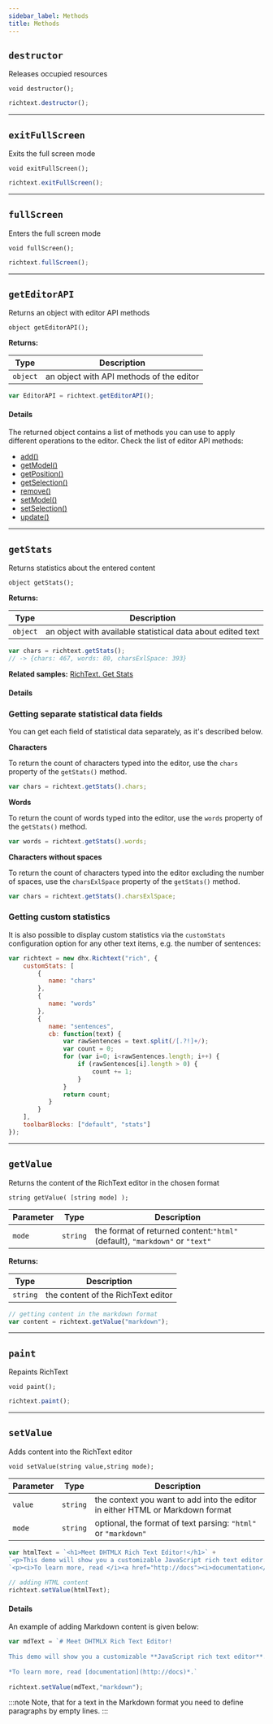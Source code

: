 ```yaml
---
sidebar_label: Methods
title: Methods
---
```



## `destructor`

Releases occupied resources

`void destructor();`

```js 
richtext.destructor();
```
___

## `exitFullScreen`

Exits the full screen mode


`void exitFullScreen();`


```js 
richtext.exitFullScreen();
```
___

## `fullScreen`

Enters the full screen mode

`void fullScreen();`

```js 
richtext.fullScreen();
```
___


## `getEditorAPI`

Returns an object with editor API methods

`object getEditorAPI();`

**Returns:** 

| Type     | Description                        |
|----------|------------------------------------|
| `object` | an object with API methods of the editor |


```js 
var EditorAPI = richtext.getEditorAPI();
```

#### Details
The returned object contains a list of methods you can use to apply different operations to the editor. Check the list of editor API methods:

- [add()](api/editor_api_methods.md#add)
- [getModel()](api/editor_api_methods.md#getmodel)
- [getPosition()](api/editor_api_methods.md#getposition)
- [getSelection()](api/editor_api_methods.md#getselection)
- [remove()](api/editor_api_methods.md#remove)
- [setModel()](api/editor_api_methods.md#setmodel)
- [setSelection()](api/editor_api_methods.md#setselection)
- [update()](api/editor_api_methods.md#update)

___

## `getStats`

Returns statistics about the entered content

`object getStats();`

**Returns:**

| Type     | Description                                                 |
|----------|-------------------------------------------------------------|
| `object` | an object with available statistical data about edited text |


```js 
var chars = richtext.getStats(); 
// -> {chars: 467, words: 80, charsExlSpace: 393}
```

**Related samples:** [RichText. Get Stats](https://snippet.dhtmlx.com/3qdbktwo)

#### Details

### Getting separate statistical data fields

You can get each field of statistical data separately, as it's described below.

**Characters**

To return the count of characters typed into the editor, use the `chars` property of the `getStats()` method.

```js 
var chars = richtext.getStats().chars;
```

**Words**

To return the count of words typed into the editor, use the `words` property of the `getStats()` method.

```js 
var words = richtext.getStats().words;
```

**Characters without spaces**

To return the count of characters typed into the editor excluding the number of spaces, use the `charsExlSpace` property of the `getStats()` method.

```js 
var chars = richtext.getStats().charsExlSpace;
```

### Getting custom statistics
It is also possible to display custom statistics via the `customStats` configuration option for any other text items, e.g. the number of sentences:

```js 
var richtext = new dhx.Richtext("rich", {
    customStats: [ 
        {
           name: "chars"
        },
        {
           name: "words"
        },
        {
           name: "sentences",
           cb: function(text) {
               var rawSentences = text.split(/[.?!]+/);
               var count = 0;
               for (var i=0; i<rawSentences.length; i++) {
                   if (rawSentences[i].length > 0) {
                       count += 1;
                   }
               }
               return count;
           }
        }
    ],
    toolbarBlocks: ["default", "stats"]
});
```

___

## `getValue`

Returns the content of the RichText editor in the chosen format

`string getValue( [string mode] );`


| Parameter | Type     | Description                                                           |
|-----------|----------|-----------------------------------------------------------------------|
| `mode`    | `string` | the format of returned content:`"html"` (default), `"markdown"` or `"text"` |

**Returns:**

| Type     | Description                        |
|----------|------------------------------------|
| `string` | the content of the RichText editor |



```js 
// getting content in the markdown format
var content = richtext.getValue("markdown");
```
___

## `paint`

Repaints RichText

`void paint();`

```js 
richtext.paint();
```
___

## `setValue`

Adds content into the RichText editor

`void setValue(string value,string mode);`

| Parameter | Type     | Description                                                                   |
|-----------|----------|-------------------------------------------------------------------------------|
| `value`   | `string` | the context you want to add into the editor in either HTML or Markdown format |
| `mode`    | `string` | optional, the format of text parsing: `"html"` or `"markdown"`                   |

```js 
var htmlText = `<h1>Meet DHTMLX Rich Text Editor!</h1>` +
`<p>This demo will show you a customizable JavaScript rich text editor.</p>` +
`<p><i>To learn more, read </i><a href="http://docs"><i>documentation</i></a></p>.`
 
// adding HTML content
richtext.setValue(htmlText);
```

#### Details

An example of adding Markdown content is given below:

```js 
var mdText = `# Meet DHTMLX Rich Text Editor!
 
This demo will show you a customizable **JavaScript rich text editor**.
 
*To learn more, read [documentation](http://docs)*.`
 
richtext.setValue(mdText,"markdown");
```

:::note
Note, that for a text in the Markdown format you need to define paragraphs by empty lines.
:::
